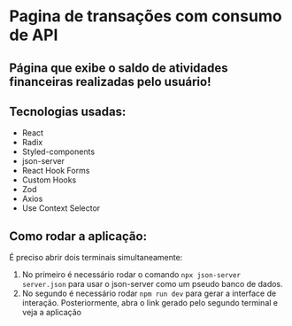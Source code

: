 # Pagina de transações com consumo de API
## Página que exibe o saldo de atividades financeiras realizadas pelo usuário!
## Tecnologias usadas:
+ React
+ Radix
+ Styled-components
+ json-server
+ React Hook Forms
+ Custom Hooks
+ Zod
+ Axios
+ Use Context Selector
## Como rodar a aplicação:
É preciso abrir dois terminais simultaneamente:
1. No primeiro é necessário rodar o comando ```npx json-server server.json``` para usar o json-server como um pseudo banco de dados.
2. No segundo é necessário rodar ```npm run dev``` para gerar a interface de interação.
Posteriormente, abra o link gerado pelo segundo terminal e veja a aplicação

